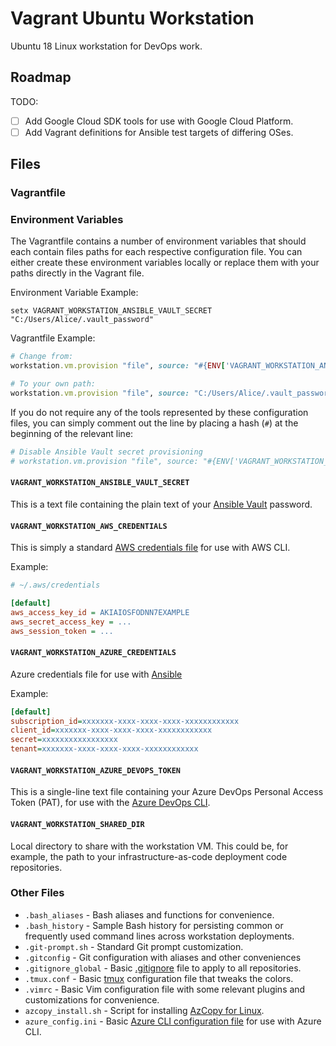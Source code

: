 # Vagrant Ubuntu Workstation

Ubuntu 18 Linux workstation for DevOps work.

## Roadmap

TODO:
- [ ] Add Google Cloud SDK tools for use with Google Cloud Platform.
- [ ] Add Vagrant definitions for Ansible test targets of differing OSes.

## Files

### Vagrantfile

### Environment Variables

The Vagrantfile contains a number of environment variables that should each contain files paths for each respective configuration file.  You can either create these environment variables locally or replace them with your paths directly in the Vagrant file.

Environment Variable Example:

```dosbatch
setx VAGRANT_WORKSTATION_ANSIBLE_VAULT_SECRET "C:/Users/Alice/.vault_password"
```

Vagrantfile Example:

```ruby
# Change from:
workstation.vm.provision "file", source: "#{ENV['VAGRANT_WORKSTATION_ANSIBLE_VAULT_SECRET']}", destination: "/home/vagrant/.ansible/.vault_password"

# To your own path:
workstation.vm.provision "file", source: "C:/Users/Alice/.vault_password", destination: "/home/vagrant/.ansible/.vault_password"
```

If you do not require any of the tools represented by these configuration files, you can simply comment out the line by placing a hash (`#`) at the beginning of the relevant line:

```ruby
# Disable Ansible Vault secret provisioning
# workstation.vm.provision "file", source: "#{ENV['VAGRANT_WORKSTATION_ANSIBLE_VAULT_SECRET']}", destination: "/home/vagrant/.ansible/.vault_password"
```

#### `VAGRANT_WORKSTATION_ANSIBLE_VAULT_SECRET`

This is a text file containing the plain text of your [Ansible Vault][] password.

#### `VAGRANT_WORKSTATION_AWS_CREDENTIALS`

This is simply a standard [AWS credentials file][] for use with AWS CLI.

Example:

```cfg
# ~/.aws/credentials

[default]
aws_access_key_id = AKIAIOSFODNN7EXAMPLE
aws_secret_access_key = ...
aws_session_token = ...
```

#### `VAGRANT_WORKSTATION_AZURE_CREDENTIALS`

Azure credentials file for use with [Ansible][Ansible Azure Guide]

Example:

```cfg
[default]
subscription_id=xxxxxxx-xxxx-xxxx-xxxx-xxxxxxxxxxxx
client_id=xxxxxxx-xxxx-xxxx-xxxx-xxxxxxxxxxxx
secret=xxxxxxxxxxxxxxxxx
tenant=xxxxxxx-xxxx-xxxx-xxxx-xxxxxxxxxxxx
```

#### `VAGRANT_WORKSTATION_AZURE_DEVOPS_TOKEN`

This is a single-line text file containing your Azure DevOps Personal Access Token (PAT), for use with the [Azure DevOps CLI][].

#### `VAGRANT_WORKSTATION_SHARED_DIR`

Local directory to share with the workstation VM.  This could be, for example, the path to your infrastructure-as-code deployment code repositories.

### Other Files

- `.bash_aliases` - Bash aliases and functions for convenience.
- `.bash_history` - Sample Bash history for persisting common or frequently used command lines across workstation deployments.
- `.git-prompt.sh` - Standard Git prompt customization.
- `.gitconfig` - Git configuration with aliases and other conveniences
- `.gitignore_global` - Basic [.gitignore][] file to apply to all repositories.
- `.tmux.conf` - Basic [tmux][] configuration file that tweaks the colors.
- `.vimrc` - Basic Vim configuration file with some relevant plugins and customizations for convenience.
- `azcopy_install.sh` - Script for installing [AzCopy for Linux][].
- `azure_config.ini` - Basic [Azure CLI configuration file][] for use with Azure CLI.

[Ansible Vault]: https://docs.ansible.com/ansible/latest/user_guide/vault.html
[AWS credentials file]: https://docs.aws.amazon.com/cli/latest/userguide/cli-configure-files.html
[Ansible Azure Guide]: https://docs.ansible.com/ansible/latest/scenario_guides/guide_azure.html
[Azure DevOps CLI]: https://docs.microsoft.com/en-us/azure/devops/cli/
[.gitignore]: https://git-scm.com/docs/gitignore
[tmux]: https://github.com/tmux/tmux#readme
[AzCopy for Linux]: https://docs.microsoft.com/en-us/azure/storage/common/storage-use-azcopy-v10
[Azure CLI configuration file]: https://docs.microsoft.com/en-us/cli/azure/azure-cli-configuration

<!-- EOF -->
